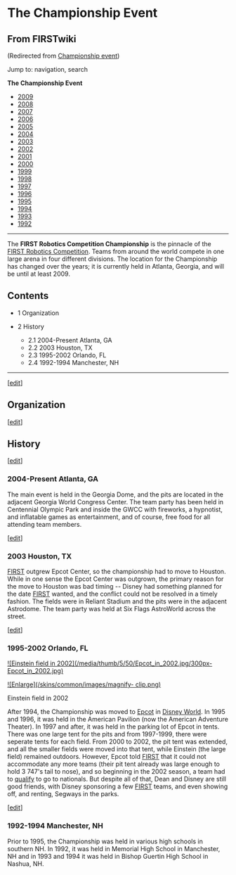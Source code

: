 # The Championship Event

## From FIRSTwiki

(Redirected from [Championship event](/index.php?title=Championship_event&redirect=no "Championship event"))

Jump to: navigation, search

****The Championship Event****

- [2009](/index.php?title=Championship_Event_%282009%29&action=edit "Championship Event \(2009\)")
- [2008](/index.php?title=Championship_Event_%282008%29&action=edit "Championship Event \(2008\)")
- [2007](Championship_Event_%282007%29 "Championship Event \(2007\)")
- [2006](Championship_Event_%282006%29 "Championship Event \(2006\)")
- [2005](Championship_Event_%282005%29 "Championship Event \(2005\)")
- [2004](/index.php?title=Championship_Event_%282004%29&action=edit "Championship Event \(2004\)")
- [2003](/index.php?title=Championship_Event_%282003%29&action=edit "Championship Event \(2003\)")
- [2002](/index.php?title=Championship_Event_%282002%29&action=edit "Championship Event \(2002\)")
- [2001](/index.php?title=Championship_Event_%282001%29&action=edit "Championship Event \(2001\)")
- [2000](/index.php?title=Championship_Event_%282000%29&action=edit "Championship Event \(2000\)")
- [1999](/index.php?title=Championship_Event_%281999%29&action=edit "Championship Event \(1999\)")
- [1998](Championship_Event_%281998%29 "Championship Event \(1998\)")
- [1997](/index.php?title=Championship_Event_%281997%29&action=edit "Championship Event \(1997\)")
- [1996](Championship_Event_%281996%29 "Championship Event \(1996\)")
- [1995](/index.php?title=Championship_Event_%281995%29&action=edit "Championship Event \(1995\)")
- [1994](/index.php?title=Championship_Event_%281994%29&action=edit "Championship Event \(1994\)")
- [1993](Championship_Event_%281993%29 "Championship Event \(1993\)")
- [1992](Championship_Event_%281992%29 "Championship Event \(1992\)")

--------------------------------------------------------------------------------

The **FIRST Robotics Competition Championship** is the pinnacle of the [FIRST Robotics Competition](FIRST_Robotics_Competition "FIRST Robotics
Competition"). Teams from around the world compete in one large arena in four different divisions. The location for the Championship has changed over the years; it is currently held in Atlanta, Georgia, and will be until at least 2009.

## Contents

- 1 Organization
- 2 History

  - 2.1 2004-Present Atlanta, GA
  - 2.2 2003 Houston, TX
  - 2.3 1995-2002 Orlando, FL
  - 2.4 1992-1994 Manchester, NH

--------------------------------------------------------------------------------

[[edit](/index.php?title=The_Championship_Event&action=edit&section=1 "Edit
section: Organization")]

## Organization

[[edit](/index.php?title=The_Championship_Event&action=edit&section=2 "Edit
section: History")]

## History

[[edit](/index.php?title=The_Championship_Event&action=edit&section=3 "Edit
section: 2004-Present Atlanta, GA")]

### 2004-Present Atlanta, GA

The main event is held in the Georgia Dome, and the pits are located in the adjacent Georgia World Congress Center. The team party has been held in Centennial Olympic Park and inside the GWCC with fireworks, a hypnotist, and inflatable games as entertainment, and of course, free food for all attending team members.

[[edit](/index.php?title=The_Championship_Event&action=edit&section=4 "Edit
section: 2003 Houston, TX")]

### 2003 Houston, TX

[FIRST](first) outgrew Epcot Center, so the championship had to move to Houston. While in one sense the Epcot Center was outgrown, the primary reason for the move to Houston was bad timing -- Disney had something planned for the date [FIRST](first) wanted, and the conflict could not be resolved in a timely fashion. The fields were in Reliant Stadium and the pits were in the adjacent Astrodome. The team party was held at Six Flags AstroWorld across the street.

[[edit](/index.php?title=The_Championship_Event&action=edit&section=5 "Edit
section: 1995-2002 Orlando, FL")]

### 1995-2002 Orlando, FL

[![Einstein field in 2002](/media/thumb/5/50/Epcot_in_2002.jpg/300px-
Epcot_in_2002.jpg)](Image:Epcot_in_2002.jpg "Einstein field in
2002")

[![Enlarge](/skins/common/images/magnify-
clip.png)](Image:Epcot_in_2002.jpg "Enlarge")

Einstein field in 2002

After 1994, the Championship was moved to [Epcot](http://www.wikipedia.org/wiki/Epcot "wikipedia:Epcot") in [Disney World](http://www.wikipedia.org/wiki/Disney_World "wikipedia:Disney_World"). In 1995 and 1996, it was held in the American Pavilion (now the American Adventure Theater). In 1997 and after, it was held in the parking lot of Epcot in tents. There was one large tent for the pits and from 1997-1999, there were seperate tents for each field. From 2000 to 2002, the pit tent was extended, and all the smaller fields were moved into that tent, while Einstein (the large field) remained outdoors. However, Epcot told [FIRST](FIRST "FIRST") that it could not accommodate any more teams (their pit tent already was large enough to hold 3 747's tail to nose), and so beginning in the 2002 season, a team had to [qualify](Qualify "Qualify") to go to nationals. But despite all of that, Dean and Disney are still good friends, with Disney sponsoring a few [FIRST](first) teams, and even showing off, and renting, Segways in the parks.

[[edit](/index.php?title=The_Championship_Event&action=edit&section=6 "Edit
section: 1992-1994 Manchester, NH")]

### 1992-1994 Manchester, NH

Prior to 1995, the Championship was held in various high schools in southern NH. In 1992, it was held in Memorial High School in Manchester, NH and in 1993 and 1994 it was held in Bishop Guertin High School in Nashua, NH.
